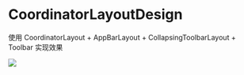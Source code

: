 # CoordinatorLayoutDesign
使用 CoordinatorLayout + AppBarLayout + CollapsingToolbarLayout + Toolbar 实现效果


 ![](https://raw.githubusercontent.com/wangshihu123/CoordinatorLayoutDesign/master/gif/demo.gif)

